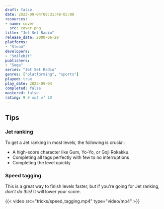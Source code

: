 ```yaml
---
draft: false
date: 2023-09-04T00:31:48-05:00
resources:
- name: cover
  src: cover.png
title: "Jet Set Radio"
release_date: 2000-06-29
platforms:
- "Steam"
developers: 
- "Smilebit"
publishers:
- "Sega"
series: "Jet Set Radio"
genres: ["platforming", "sports"]
played: true
play_date: 2023-09-04
completed: false
mastered: false
rating: 9 # out of 10
---
```


## Tips

### Jet ranking

To get a Jet ranking in most levels, the following is crucial:

- A high-score character like Gum, Yo-Yo, or Goji Rokakku.
- Completing all tags perfectly with few to no interruptions
- Completing the level quickly

### Speed tagging

This is a great way to finish levels faster, but if you're going for Jet ranking, *don't do this!* It will lower your score.

{{< video src="tricks/speed_tagging.mp4" type="video/mp4" >}}

